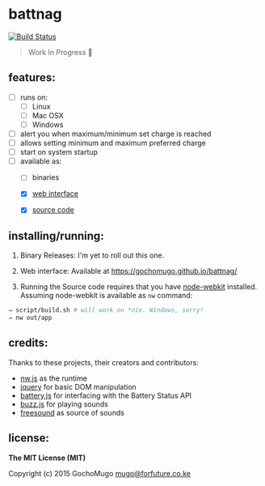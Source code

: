 
# battnag

[![Build Status](https://travis-ci.org/GochoMugo/battnag.svg)](https://travis-ci.org/GochoMugo/battnag)

> Work In Progress :construction_worker:


## features:

* [ ] runs on:
  * [ ] Linux
  * [ ] Mac OSX
  * [ ] Windows
* [ ] alert you when maximum/minimum set charge is reached
* [ ] allows setting minimum and maximum preferred charge
* [ ] start on system startup
* [ ] available as:
  * [ ] binaries
  * [X] [web interface](#web)
  * [X] [source code](#source-code)


## installing/running:

1. Binary Releases: I'm yet to roll out this one.

1. <a name="web"></a>Web interface: Available at https://gochomugo.github.io/battnag/

1. <a name="source-code"></a>Running the Source code requires that you have [node-webkit][nwjs] installed. Assuming node-webkit is available as `nw` command:

  ```bash
  ⇒ script/build.sh # will work on *nix. Windows, sorry!
  ⇒ nw out/app
  ```


## credits:

Thanks to these projects, their creators and contributors:

* [nw.js][nwjs] as the runtime
* [jquery](https://jquery.com) for basic DOM manipulation
* [battery.js](https://github.com/pstadler/battery.js) for interfacing with the Battery Status API
* [buzz.js](http://buzz.jaysalvat.com/) for playing sounds
* [freesound](https://www.freesound.org/) as source of sounds


## license:

**The MIT License (MIT)**

Copyright (c) 2015 GochoMugo <mugo@forfuture.co.ke>


[nwjs]:https://github.com/nwjs/nw.js "node-webkit"

